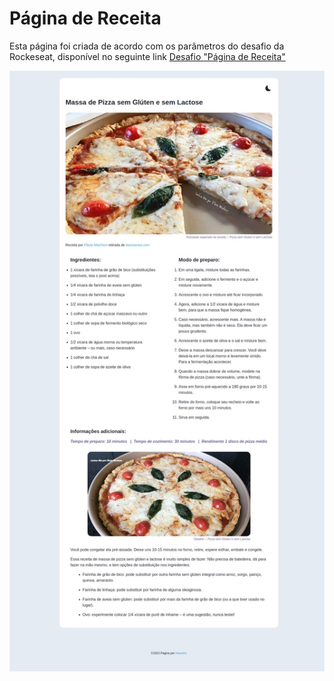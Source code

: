 # Página de Receita

Esta página foi criada de acordo com os parâmetros do desafio da Rockeseat, disponível no seguinte link [Desafio "Página de Receita"](https://app.rocketseat.com.br/discover-2022/challenges/cookbook)

![Screenshot](assets/screenshot.jpeg)
